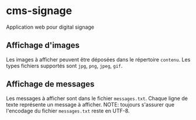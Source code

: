 # cms-signage
Application web pour digital signage

## Affichage d'images

Les images à afficher peuvent être déposées dans le répertoire `contenu`. Les types fichiers supportés sont `jpg`, `png`, `jpeg`, `gif`.

## Affichage de messages

Les messages à afficher sont dans le fichier `messages.txt`. Chaque ligne de texte représente un message à afficher.
NOTE: toujours s'assurer que l'encodage du fichier `messages.txt` reste en UTF-8.
